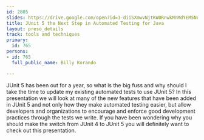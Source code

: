 ```yaml
---
id: 2805
slides: https://drive.google.com/open?id=1-diiSXmwvNjtKW0RnwkMnMdYEM5NetyL
title: JUnit 5 the Next Step in Automated Testing for Java
layout: preso_details
track: tools and techniques
primary:
  id: 765
persons:
- id: 765
  full_public_name: Billy Korando

---
```

JUnit 5 has been out for a year, so what is the big fuss and why should I take the time to update my existing automated tests to use JUnit 5? In this presentation we will look at many of the new features that have been added in JUnit 5 and not only how they make automated testing easier, but allow developers and organizations to encourage and enforce good development practices through the tests we write. If you have been wondering why you should make the switch from JUnit 4 to JUnit 5 you will definitely want to check out this presentation.

